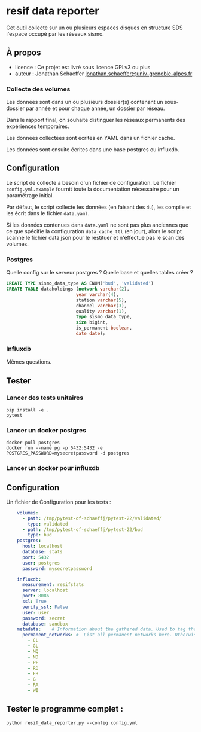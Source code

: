 # resif data reporter
Cet outil collecte sur un ou plusieurs espaces disques en structure SDS l'espace occupé par les réseaux sismo.


## À propos
-   licence : Ce projet est livré sous licence GPLv3 ou plus
-   auteur : Jonathan Schaeffer <jonathan.schaeffer@univ-grenoble-alpes.fr>

### Collecte des volumes

Les données sont dans un ou plusieurs dossier(s) contenant un sous-dossier par année et pour chaque année, un dossier par réseau.

Dans le rapport final, on souhaite distinguer les réseaux permanents des expériences temporaires.

Les données collectées sont écrites en YAML dans un fichier cache.

Les données sont ensuite écrites dans une base postgres ou influxdb.

## Configuration

Le script de collecte a besoin d'un fichier de configuration. Le fichier `config.yml.example` fournit toute la documentation nécessaire pour un paramétrage initial.

Par défaut, le script collecte les données (en faisant des `du`), les compile et les écrit dans le fichier `data.yaml`.

Si les données contenues dans `data.yaml` ne sont pas plus anciennes que ce que spécifie la configuration `data_cache_ttl` (en jour), alors le script scanne le fichier data.json pour le restituer et n'effectue pas le scan des volumes.


### Postgres

Quelle config sur le serveur postgres ? Quelle base et quelles tables créer ?

``` sql
CREATE TYPE sismo_data_type AS ENUM('bud', 'validated')
CREATE TABLE dataholdings (network varchar(2),
                          year varchar(4),
                          station varchar(5),
                          channel varchar(3),
                          quality varchar(1),
                          type sismo_data_type,
                          size bigint,
                          is_permanent boolean,
                          date date);
```

### Influxdb

Mêmes questions.


## Tester


### Lancer des tests unitaires

```shell
pip install -e .
pytest
```


### Lancer un docker postgres

```shell
docker pull postgres
docker run --name pg -p 5432:5432 -e POSTGRES_PASSWORD=mysecretpassword -d postgres
```

### Lancer un docker pour influxdb


## Configuration

Un fichier de Configuration pour les tests :
``` yaml
    volumes:
      - path: /tmp/pytest-of-schaeffj/pytest-22/validated/
        type: validated
      - path: /tmp/pytest-of-schaeffj/pytest-22/bud
        type: bud
    postgres:
      host: localhost
      database: stats
      port: 5432
      user: postgres
      password: mysecretpassword

    influxdb:
      measurement: resifstats
      server: localhost
      port: 8086
      ssl: True
      verify_ssl: False
      user: user
      password: secret
      database: sandbox
    metadata:    # Information about the gathered data. Used to tag the timeserie values
      permanent_networks: #  List all permanent networks here. Otherwise, they will be considered as temporary
        - CL
        - GL
        - MQ
        - ND
        - PF
        - RD
        - FR
        - G
        - RA
        - WI
```

## Tester le programme complet :

    python resif_data_reporter.py --config config.yml
